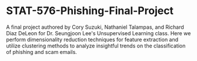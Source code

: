 # STAT-576-Phishing-Final-Project
A final project authored by Cory Suzuki, Nathaniel Talampas, and Richard Diaz DeLeon for Dr. Seungjoon Lee's Unsupervised Learning class. Here we perform dimensionality reduction techniques for feature extraction and utilize clustering methods to analyze insightful trends on the classification of phishing and scam emails.
